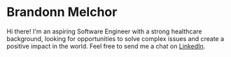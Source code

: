 # Brandonn Melchor

Hi there! I'm an aspiring Software Engineer with a strong healthcare background, looking for opportunities to solve complex issues and create a positive impact in the world. Feel free to send me a chat on [LinkedIn](https://www.linkedin.com/in/brandonnmelchor/).
